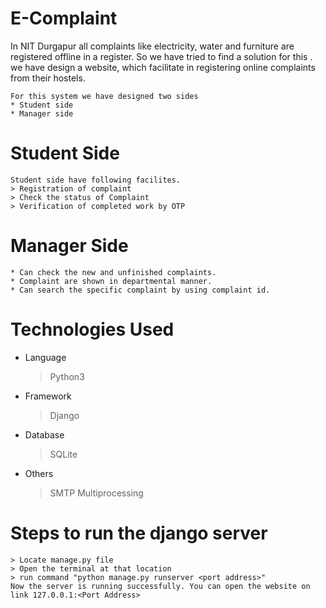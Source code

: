 # E-Complaint
   In NIT Durgapur all complaints like electricity, water and furniture are registered offline in a register. So we 
    have tried to find a solution for this . we have design a website, which facilitate in registering online complaints from their hostels.
    
    For this system we have designed two sides 
    * Student side
    * Manager side
    
 # Student Side
    Student side have following facilites.
    > Registration of complaint
    > Check the status of Complaint
    > Verification of completed work by OTP 
    
 # Manager Side 
    * Can check the new and unfinished complaints.
    * Complaint are shown in departmental manner.
    * Can search the specific complaint by using complaint id.
 
 # Technologies Used
   * Language
      > Python3
      
   * Framework 
      > Django
      
   *  Database
      > SQLite
      
   *  Others
      > SMTP
      > Multiprocessing
      
 # Steps to run the django server
    > Locate manage.py file
    > Open the terminal at that location
    > run command "python manage.py runserver <port address>"
    Now the server is running successfully. You can open the website on link 127.0.0.1:<Port Address>
